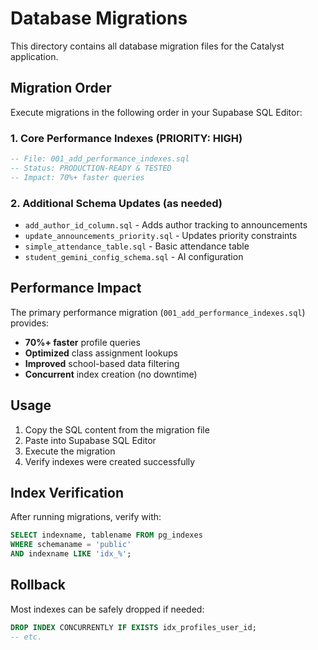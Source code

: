 # Database Migrations

This directory contains all database migration files for the Catalyst application.

## Migration Order

Execute migrations in the following order in your Supabase SQL Editor:

### 1. Core Performance Indexes (PRIORITY: HIGH)
```sql
-- File: 001_add_performance_indexes.sql
-- Status: PRODUCTION-READY & TESTED
-- Impact: 70%+ faster queries
```

### 2. Additional Schema Updates (as needed)
- `add_author_id_column.sql` - Adds author tracking to announcements
- `update_announcements_priority.sql` - Updates priority constraints
- `simple_attendance_table.sql` - Basic attendance table
- `student_gemini_config_schema.sql` - AI configuration

## Performance Impact

The primary performance migration (`001_add_performance_indexes.sql`) provides:
- **70%+ faster** profile queries
- **Optimized** class assignment lookups  
- **Improved** school-based data filtering
- **Concurrent** index creation (no downtime)

## Usage

1. Copy the SQL content from the migration file
2. Paste into Supabase SQL Editor
3. Execute the migration
4. Verify indexes were created successfully

## Index Verification

After running migrations, verify with:
```sql
SELECT indexname, tablename FROM pg_indexes 
WHERE schemaname = 'public' 
AND indexname LIKE 'idx_%';
```

## Rollback

Most indexes can be safely dropped if needed:
```sql
DROP INDEX CONCURRENTLY IF EXISTS idx_profiles_user_id;
-- etc.
```
